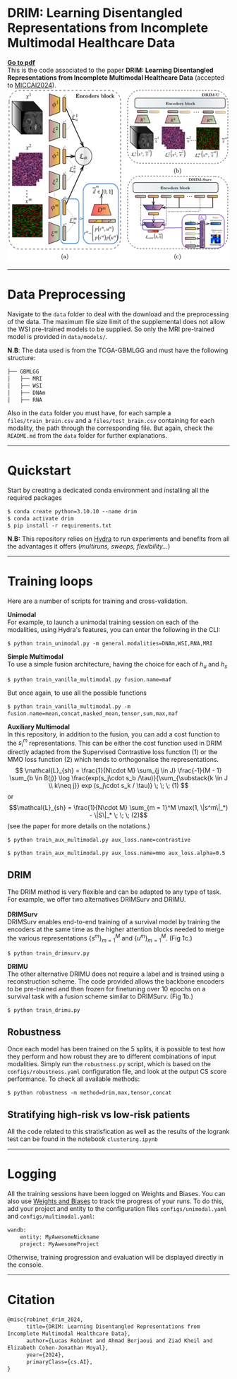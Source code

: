 # DRIM: Learning Disentangled Representations from Incomplete Multimodal Healthcare Data

**[Go to pdf](https://papers.miccai.org/miccai-2024/paper/1276_paper.pdf)** <br>
This is the code associated to the paper **DRIM: Learning Disentangled Representations from Incomplete Multimodal Healthcare Data** (accepted to [MICCAI2024](https://conferences.miccai.org/2024/en/)).
<br>
![DRIM](static/DRIM.png)
__________________
# Data Preprocessing

Navigate to the `data` folder to deal with the download and the preprocessing of the data.
The maximum file size limit of the supplemental does not allow the WSI pre-trained models to be supplied. So only the MRI pre-trained model is provided in `data/models/`.

**N.B**: The data used is from the TCGA-GBMLGG and must have the following structure:

```
├── GBMLGG
│   ├── MRI
│   ├── WSI
│   ├── DNAm
│   ├── RNA
```
Also in the `data` folder you must have, for each sample a `files/train_brain.csv` and a `files/test_brain.csv` containing for each modality, the path through the corresponding file. But again, check the `README.md` from the `data` folder for further explanations.

________
# Quickstart
Start by creating a dedicated conda environment and installing all the required packages
```
$ conda create python=3.10.10 --name drim
$ conda activate drim
$ pip install -r requirements.txt
```
**N.B:** This repository relies on [Hydra](https://hydra.cc/docs/intro/) to run experiments and benefits from all the advantages it offers (*multiruns, sweeps, flexibility...*)

________
# Training loops
Here are a number of scripts for training and cross-validation.

**Unimodal**
<br>
For example, to launch a unimodal training session on each of the modalities, using Hydra's features, you can enter the following in the CLI:
```
$ python train_unimodal.py -m general.modalities=DNAm,WSI,RNA,MRI
```

**Simple Multimodal**
<br>
To use a simple fusion architecture, having the choice for each of $h_u$ and $h_s$
```
$ python train_vanilla_multimodal.py fusion.name=maf
```
But once again, to use all the possible functions
```
$ python train_vanilla_multimodal.py -m fusion.name=mean,concat,masked_mean,tensor,sum,max,maf
```

**Auxiliary Multimodal**
<br>
In this repository, in addition to the fusion, you can add a cost function to the $s_i^m$ representations. This can be either the cost function used in DRIM directly adapted from the Supervised Contrastive loss function (1) or the MMO loss function (2) which tends to orthogonalise the representations.
$$
\mathcal{L}_{sh} = \frac{1}{N\cdot M} \sum_{j \in J} \frac{-1}{M - 1} \sum_{b \in B(j)} \log \frac{exp(s_j\cdot s_b /\tau)}{\sum_{\substack{k \in J \\ k\neq j}} exp (s_j\cdot s_k / \tau)} \; \; \; (1)
$$
or 
$$\mathcal{L}_{sh} = \frac{1}{N\cdot M} \sum_{m = 1}^M \max(1, \|s^m\|_*) - \|S\|_* \; \; \; (2)$$
(see the paper for more details on the notations.)
```
$ python train_aux_multimodal.py aux_loss.name=contrastive
```
```
$ python train_aux_multimodal.py aux_loss.name=mmo aux_loss.alpha=0.5
```
## DRIM
The DRIM method is very flexible and can be adapted to any type of task. For example, we offer two alternatives DRIMSurv and DRIMU.
<br>
<br>
**DRIMSurv**
<br>
DRIMSurv enables end-to-end training of a survival model by training the encoders at the same time as the higher attention blocks needed to merge the various representations $\{s^m\}_{m=1}^M$ and $\{u^m\}_{m=1}^M$. (Fig 1c.)
```
$ python train_drimsurv.py
```

**DRIMU**
<br>
The other alternative DRIMU does not require a label and is trained using a reconstruction scheme. The code provided allows the backbone encoders to be pre-trained and then frozen for finetuning over 10 epochs on a survival task with a fusion scheme similar to DRIMSurv. (Fig 1b.)
```
$ python train_drimu.py
```

## Robustness
Once each model has been trained on the 5 splits, it is possible to test how they perform and how robust they are to different combinations of input modalities. Simply run the `robustness.py` script, which is based on the `configs/robustness.yaml` configuration file, and look at the output CS score performance.
To check all available methods:
```
$ python robustness -m method=drim,max,tensor,concat
```

## Stratifying high-risk vs low-risk patients
All the code related to this stratisfication as well as the results of the logrank test can be found in the notebook `clustering.ipynb`

________
# Logging
All the training sessions have been logged on Weights and Biases. You can also use [Weights and Biases](https://wandb.ai/) to track the progress of your runs. To do this, add your project and entity to the configuration files `configs/unimodal.yaml` and `configs/multimodal.yaml`:

```
wandb:
    entity: MyAwesomeNickname
    project: MyAwesomeProject
````
Otherwise, training progression and evaluation will be displayed directly in the console.

________
# Citation
```
@misc{robinet_drim_2024,
      title={DRIM: Learning Disentangled Representations from Incomplete Multimodal Healthcare Data}, 
      author={Lucas Robinet and Ahmad Berjaoui and Ziad Kheil and Elizabeth Cohen-Jonathan Moyal},
      year={2024},
      primaryClass={cs.AI},
}
```
